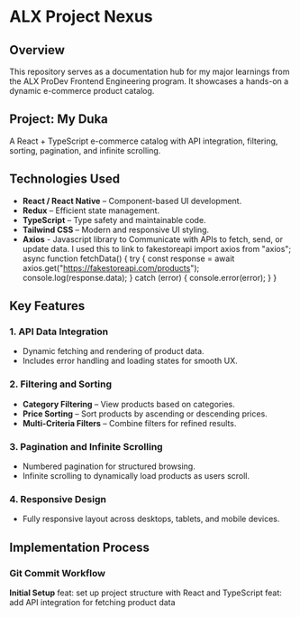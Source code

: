 # ALX Project Nexus

## Overview
This repository serves as a documentation hub for my major learnings from the ALX ProDev Frontend Engineering program. It showcases a hands-on a dynamic e-commerce product catalog.

## Project: My Duka
A React + TypeScript e-commerce catalog with API integration, filtering, sorting, pagination, and infinite scrolling.

## Technologies Used
- **React / React Native** – Component-based UI development.
- **Redux** – Efficient state management.
- **TypeScript** – Type safety and maintainable code.
- **Tailwind CSS** – Modern and responsive UI styling.
- **Axios** - Javascript library to Communicate with APIs to fetch, send, or update data.
I used this to link to fakestoreapi
import axios from "axios";
async function fetchData() {
  try {
    const response = await axios.get("https://fakestoreapi.com/products");
    console.log(response.data);
  } catch (error) {
    console.error(error);
  }
}


## Key Features

### 1. API Data Integration
- Dynamic fetching and rendering of product data.
- Includes error handling and loading states for smooth UX.

### 2. Filtering and Sorting
- **Category Filtering** – View products based on categories.
- **Price Sorting** – Sort products by ascending or descending prices.
- **Multi-Criteria Filters** – Combine filters for refined results.

### 3. Pagination and Infinite Scrolling
- Numbered pagination for structured browsing.
- Infinite scrolling to dynamically load products as users scroll.

### 4. Responsive Design
- Fully responsive layout across desktops, tablets, and mobile devices.


## Implementation Process

### Git Commit Workflow
**Initial Setup**
feat: set up project structure with React and TypeScript
feat: add API integration for fetching product data